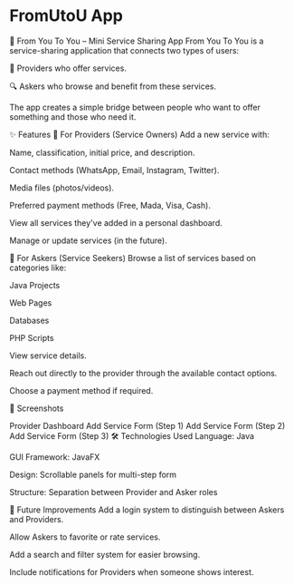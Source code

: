 # FromUtoU App

📱 From You To You – Mini Service Sharing App
From You To You is a service-sharing application that connects two types of users:

💼 Providers who offer services.

🔍 Askers who browse and benefit from these services.

The app creates a simple bridge between people who want to offer something and those who need it.

✨ Features
👤 For Providers (Service Owners)
Add a new service with:

Name, classification, initial price, and description.

Contact methods (WhatsApp, Email, Instagram, Twitter).

Media files (photos/videos).

Preferred payment methods (Free, Mada, Visa, Cash).

View all services they've added in a personal dashboard.

Manage or update services (in the future).

🔎 For Askers (Service Seekers)
Browse a list of services based on categories like:

Java Projects

Web Pages

Databases

PHP Scripts

View service details.

Reach out directly to the provider through the available contact options.

Choose a payment method if required.

📸 Screenshots

Provider Dashboard	Add Service Form (Step 1)	Add Service Form (Step 2)	Add Service Form (Step 3)
🛠️ Technologies Used
Language: Java

GUI Framework: JavaFX

Design: Scrollable panels for multi-step form

Structure: Separation between Provider and Asker roles

🚧 Future Improvements
Add a login system to distinguish between Askers and Providers.

Allow Askers to favorite or rate services.

Add a search and filter system for easier browsing.

Include notifications for Providers when someone shows interest.
